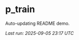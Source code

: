 # p_train

Auto-updating README demo.

<!--START_SECTION:status-->
_Last run: 2025-09-05 23:17 UTC_
<!--END_SECTION:status-->

































































































































































































































































































































































































